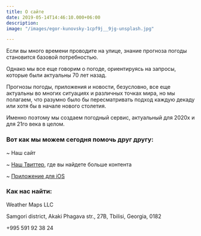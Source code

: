 ```yaml
---
title: О сайте
date: 2019-05-14T14:46:10.000+06:00
description: 
image: "/images/egor-kunovsky-1cpf9j__9jg-unsplash.jpg"

---
```

Если вы много времени проводите на улице, знание прогноза погоды становится базовой потребностью.

Однако мы все еще говорим о погоде, ориентируясь на запросы, которые были актуальны 70 лет назад.

Прогнозы погоды, приложения и новости, безусловно, все еще актуальны во многих ситуациях и различных точках мира, но мы полагаем, что разумно было бы пересматривать подход каждую декаду или хотя бы в начале нового столетия.

Именно поэтому мы создаем погодный сервис, актуальный для 2020х и для 21го века в целом.

### Вот как мы можем сегодня помочь друг другу:

~ Наш сайт

~ [Наш Твиттер](https://twitter.com/gizmoweather), где вы найдете больше контента

~ [Приложение для iOS](https://appstea.com/blog/weather-and-climate-tracker/ "Weather & Climate Tracker")

### Как нас найти:

Weather Maps LLC

Samgori district, Akaki Phagava str., 27B, Tbilisi, Georgia, 0182

+995 591 92 38 24
